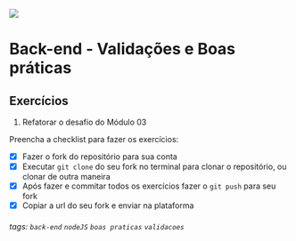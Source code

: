![](https://i.imgur.com/xG74tOh.png)

# Back-end - Validações e Boas práticas

## Exercícios

1.  Refatorar o desafio do Módulo 03

Preencha a checklist para fazer os exercícios:

-   [x] Fazer o fork do repositório para sua conta
-   [x] Executar `git clone` do seu fork no terminal para clonar o repositório, ou clonar de outra maneira
-   [x] Após fazer e commitar todos os exercícios fazer o `git push` para seu fork
-   [x] Copiar a url do seu fork e enviar na plataforma

###### tags: `back-end` `nodeJS` `boas praticas` `validacoes`
